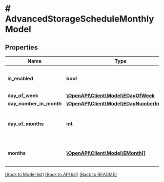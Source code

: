 # # AdvancedStorageScheduleMonthlyModel

## Properties

Name | Type | Description | Notes
------------ | ------------- | ------------- | -------------
**is_enabled** | **bool** | If *true*, the monthly schedule is enabled. |
**day_of_week** | [**\OpenAPI\Client\Model\EDayOfWeek**](EDayOfWeek.md) |  | [optional]
**day_number_in_month** | [**\OpenAPI\Client\Model\EDayNumberInMonth**](EDayNumberInMonth.md) |  | [optional]
**day_of_months** | **int** | Day of the month when the operation is performed. | [optional]
**months** | [**\OpenAPI\Client\Model\EMonth[]**](EMonth.md) | Months when the operation is performed. | [optional]

[[Back to Model list]](../../README.md#models) [[Back to API list]](../../README.md#endpoints) [[Back to README]](../../README.md)
